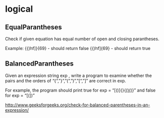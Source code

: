 # logical

## EqualParantheses

Check if given equation has equal number of open and closing parantheses.

Example: {{)hf]}{69} - should return false
         {{)hf]{69} - should return true
         
## BalancedParantheses

Given an expression string exp , write a program to examine whether the pairs and the orders of “{“,”}”,”(“,”)”,”[“,”]” are correct in exp. 

For example, the program should print true for exp = “[()]{}{[()()]()}” and false for exp = “[(])”

http://www.geeksforgeeks.org/check-for-balanced-parentheses-in-an-expression/
